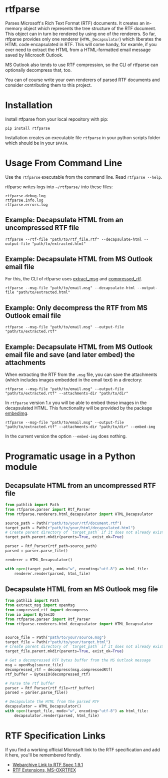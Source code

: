 # rtfparse

Parses Microsoft's Rich Text Format (RTF) documents. It creates an in-memory object which represents the tree structure of the RTF document. This object can in turn be rendered by using one of the renderers.
So far, rtfparse provides only one renderer (`HTML_Decapsulator`) which liberates the HTML code encapsulated in RTF. This will come handy, for examle, if you ever need to extract the HTML from a HTML-formatted email message saved by Microsoft Outlook.

MS Outlook also tends to use RTF compression, so the CLI of rtfparse can optionally decompress that, too.

You can of course write your own renderers of parsed RTF documents and consider contributing them to this project.


# Installation

Install rtfparse from your local repository with pip:

    pip install rtfparse

Installation creates an executable file `rtfparse` in your python scripts folder which should be in your `$PATH`.

# Usage From Command Line

Use the `rtfparse` executable from the command line. Read `rtfparse --help`.

rtfparse writes logs into `~/rtfparse/` into these files:

```
rtfparse.debug.log
rtfparse.info.log
rtfparse.errors.log
```

## Example: Decapsulate HTML from an uncompressed RTF file

    rtfparse --rtf-file "path/to/rtf_file.rtf" --decapsulate-html --output-file "path/to/extracted.html"

## Example: Decapsulate HTML from MS Outlook email file

For this, the CLI of rtfparse uses [extract_msg](https://github.com/TeamMsgExtractor/msg-extractor) and [compressed_rtf](https://github.com/delimitry/compressed_rtf).

    rtfparse --msg-file "path/to/email.msg" --decapsulate-html --output-file "path/to/extracted.html"

## Example: Only decompress the RTF from MS Outlook email file

    rtfparse --msg-file "path/to/email.msg" --output-file "path/to/extracted.rtf"

## Example: Decapsulate HTML from MS Outlook email file and save (and later embed) the attachments

When extracting the RTF from the `.msg` file, you can save the attachments (which includes images embedded in the email text) in a directory:

    rtfparse --msg-file "path/to/email.msg" --output-file "path/to/extracted.rtf" --attachments-dir "path/to/dir"

In `rtfparse` version 1.x you will be able to embed these images in the decapsulated HTML. This functionality will be provided by the package [embedimg](https://github.com/fleetingbytes/embedimg).

    rtfparse --msg-file "path/to/email.msg" --output-file "path/to/extracted.rtf" --attachments-dir "path/to/dir" --embed-img

In the current version the option `--embed-img` does nothing.

# Programatic usage in a Python module

## Decapsulate HTML from an uncompressed RTF file

```py
from pathlib import Path
from rtfparse.parser import Rtf_Parser
from rtfparse.renderers.html_decapsulator import HTML_Decapsulator

source_path = Path(r"path/to/your/rtf/document.rtf")
target_path = Path(r"path/to/your/html/decapsulated.html")
# Create parent directory of `target_path` if it does not already exist:
target_path.parent.mkdir(parents=True, exist_ok=True)

parser = Rtf_Parser(rtf_path=source_path)
parsed = parser.parse_file()

renderer = HTML_Decapsulator()

with open(target_path, mode="w", encoding="utf-8") as html_file:
    renderer.render(parsed, html_file)
```

## Decapsulate HTML from an MS Outlook msg file

```py
from pathlib import Path
from extract_msg import openMsg
from compressed_rtf import decompress
from io import BytesIO
from rtfparse.parser import Rtf_Parser
from rtfparse.renderers.html_decapsulator import HTML_Decapsulator


source_file = Path("path/to/your/source.msg")
target_file = Path(r"path/to/your/target.html")
# Create parent directory of `target_path` if it does not already exist:
target_file.parent.mkdir(parents=True, exist_ok=True)

# Get a decompressed RTF bytes buffer from the MS Outlook message
msg = openMsg(source_file)
decompressed_rtf = decompress(msg.compressedRtf)
rtf_buffer = BytesIO(decompressed_rtf)

# Parse the rtf buffer
parser = Rtf_Parser(rtf_file=rtf_buffer)
parsed = parser.parse_file()

# Decapsulate the HTML from the parsed RTF
decapsulator = HTML_Decapsulator()
with open(target_file, mode="w", encoding="utf-8") as html_file:
    decapsulator.render(parsed, html_file)
```

# RTF Specification Links

If you find a working official Microsoft link to the RTF specification and add it here, you'll be remembered fondly.

* [Webarchive Link to RTF Spec 1.9.1](https://web.archive.org/web/20190708132914/http://www.kleinlercher.at/tools/Windows_Protocols/Word2007RTFSpec9.pdf)
* [RTF Extensions, MS-OXRTFEX](https://docs.microsoft.com/en-us/openspecs/exchange_server_protocols/ms-oxrtfex/411d0d58-49f7-496c-b8c3-5859b045f6cf)
